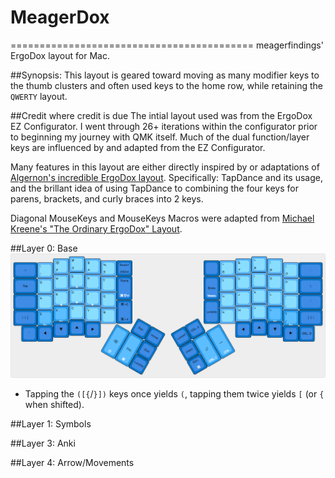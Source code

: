 # MeagerDox
==========================================
meagerfindings' ErgoDox layout for Mac.


##Synopsis:
This layout is geared toward moving as many modifier keys to the thumb clusters and often used keys to the home row, while retaining the `QWERTY` layout.

##Credit where credit is due
The intial layout used was from the ErgoDox EZ Configurator. I went through 26+ iterations within the configurator prior to beginning my journey with QMK itself. Much of the dual function/layer keys are influenced by and adapted from the EZ Configurator.

Many features in this layout are either directly inspired by or adaptations of [Algernon's incredible ErgoDox layout](https://github.com/algernon/ergodox-layout). Specifically: TapDance and its usage, and the brillant idea of using TapDance to combining the four keys for parens, brackets, and curly braces into 2 keys.

Diagonal MouseKeys and MouseKeys Macros were adapted from [Michael Kreene's "The Ordinary ErgoDox" Layout](https://github.com/qmk/qmk_firmware/blob/master/keyboards/ergodox/keymaps/ordinary/keymap.c).


##Layer 0: Base
[![Base layer](images/base-layer.png)](http://www.keyboard-layout-editor.com/#/gists/28f7eb305fdbff943613e1dc7aa9e82b)

* Tapping the `([{`/`}])` keys once yields `(`, tapping them twice yields `[` (or `{` when shifted).


##Layer 1: Symbols

##Layer 3: Anki

##Layer 4: Arrow/Movements
